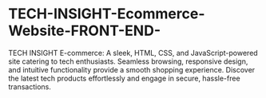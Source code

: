 # TECH-INSIGHT-Ecommerce-Website-FRONT-END-
TECH INSIGHT E-commerce: A sleek, HTML, CSS, and JavaScript-powered site catering to tech enthusiasts. Seamless browsing, responsive design, and intuitive functionality provide a smooth shopping experience. Discover the latest tech products effortlessly and engage in secure, hassle-free transactions.
